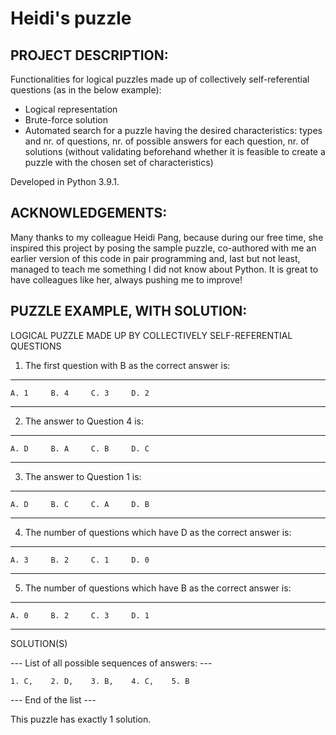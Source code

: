 # Heidi's puzzle


PROJECT DESCRIPTION:
--------------------
Functionalities for logical puzzles made up of collectively self-referential questions (as in the below example):
- Logical representation
- Brute-force solution
- Automated search for a puzzle having the desired characteristics: types and nr. of questions, nr. of possible answers for each question, nr. of solutions (without validating beforehand whether it is feasible to create a puzzle with the chosen set of characteristics)

Developed in Python 3.9.1.


ACKNOWLEDGEMENTS:
-----------------
Many thanks to my colleague Heidi Pang, because during our free time, she inspired this project by posing the sample puzzle, co-authored with me an earlier version of this code in pair programming and, last but not least, managed to teach me something I did not know about Python.
It is great to have colleagues like her, always pushing me to improve!


PUZZLE EXAMPLE, WITH SOLUTION:
------------------------------
LOGICAL PUZZLE MADE UP BY COLLECTIVELY SELF-REFERENTIAL QUESTIONS

1. The first question with B as the correct answer is:
---
    A. 1     B. 4     C. 3     D. 2
---
2. The answer to Question 4 is:
---
    A. D     B. A     C. B     D. C
---
3. The answer to Question 1 is:
---
    A. D     B. C     C. A     D. B
---
4. The number of questions which have D as the correct answer is:
---
    A. 3     B. 2     C. 1     D. 0
---
5. The number of questions which have B as the correct answer is:
---
    A. 0     B. 2     C. 3     D. 1
---
SOLUTION(S)

--- List of all possible sequences of answers: ---

    1. C,    2. D,    3. B,    4. C,    5. B

--- End of the list ---

This puzzle has exactly 1 solution.
